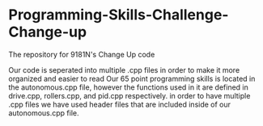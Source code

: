 # Programming-Skills-Challenge-Change-up

The repository for 9181N's Change Up code

Our code is seperated into multiple .cpp files in order to make it more organized and easier to read
Our 65 point programming skills is located in the autonomous.cpp file, however the functions used in it are defined in drive.cpp, rollers.cpp, and pid.cpp respectively. in order to have multiple .cpp files we have used header files that are included inside of our autonomous.cpp file.
